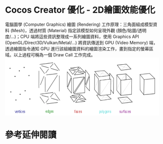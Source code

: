 # Cocos Creator 優化 - 2D繪圖效能優化
電腦圖學 (Computer Graphics) 繪圖 (Rendering) 工作原理：三角面組成模型資料 (Mesh)，透過材質 (Material) 指定該模型如何呈現外觀 (顏色/貼圖/透明度/...)；CPU 端將這些資訊整理成一系列繪圖資料，使用 Graphics API (OpenGL/Direct3D/Vulkan/Metal/...) 將資訊傳送到 GPU (Video Memory) 端，透過繪圖指令通知 GPU 進行該組繪圖資料的繪圖渲染工作，畫到指定的螢幕區域。以上過程可稱為一個 Draw Call 工作完成。
![alt text](images/point_line_triangle_mesh.png)

# 參考延伸閱讀
